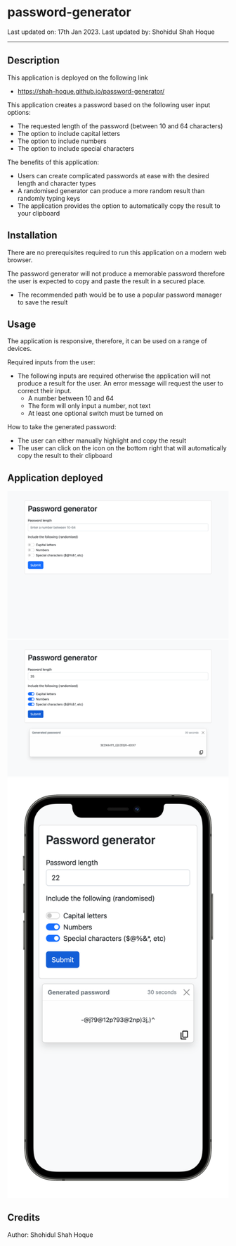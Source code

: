 # password-generator

Last updated on: 17th Jan 2023. Last updated by: Shohidul Shah Hoque
__________

## Description
This application is deployed on the following link
- https://shah-hoque.github.io/password-generator/

This application creates a password based on the following user input options:
- The requested length of the password (between 10 and 64 characters)
- The option to include capital letters
- The option to include numbers
- The option to include special characters

The benefits of this application:
- Users can create complicated passwords at ease with the desired length and character types
- A randomised generator can produce a more random result than randomly typing keys
- The application provides the option to automatically copy the result to your clipboard

## Installation
There are no prerequisites required to run this application on a modern web browser.

The password generator will not produce a memorable password therefore the user is expected to copy and paste the result in a secured place. 
- The recommended path would be to use a popular password manager to save the result

## Usage
The application is responsive, therefore, it can be used on a range of devices.

Required inputs from the user:
- The following inputs are required otherwise the application will not produce a result for the user. An error message will request the user to correct their input.
    - A number between 10 and 64
    - The form will only input a number, not text
    - At least one optional switch must be turned on

How to take the generated password:
- The user can either manually highlight and copy the result 
- The user can click on the icon on the bottom right that will automatically copy the result to their clipboard

## Application deployed

![image of the password generator before the results are shown](/assets/screenshot1.png)
![image of the password generator after the results are shown](/assets/screenshot2.png)
![image of the password generator running on the iPhone 12 Pro](/assets/iphone-screenshot.png)


## Credits
Author: Shohidul Shah Hoque